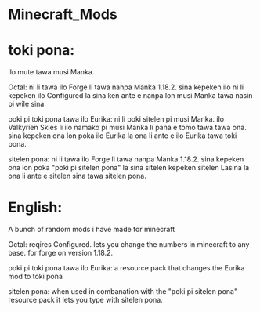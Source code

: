 # Minecraft_Mods
# toki pona:
ilo mute tawa musi Manka.

Octal:
ni li tawa ilo Forge li tawa nanpa Manka 1.18.2. sina kepeken ilo ni li kepeken ilo Configured la sina ken ante e nanpa lon musi Manka tawa nasin pi wile sina.

poki pi toki pona tawa ilo Eurika:
ni li poki sitelen pi musi Manka. ilo Valkyrien Skies li ilo namako pi musi Manka li pana e tomo tawa tawa ona. sina kepeken ona lon poka ilo Eurika la ona li ante e ilo Eurika tawa toki pona.

sitelen pona:
ni li tawa ilo Forge li tawa nanpa Manka 1.18.2. sina kepeken ona lon poka "poki pi sitelen pona" la sina sitelen kepeken sitelen Lasina la ona li ante e sitelen sina tawa sitelen pona.

# English:
A bunch of random mods i have made for minecraft

Octal:
reqires Configured.
lets you change the numbers in minecraft to any base. for forge on version 1.18.2.

poki pi toki pona tawa ilo Eurika:
a resource pack that changes the Eurika mod to toki pona

sitelen pona:
when used in combanation with the "poki pi sitelen pona" resource pack it lets you type with sitelen pona.
